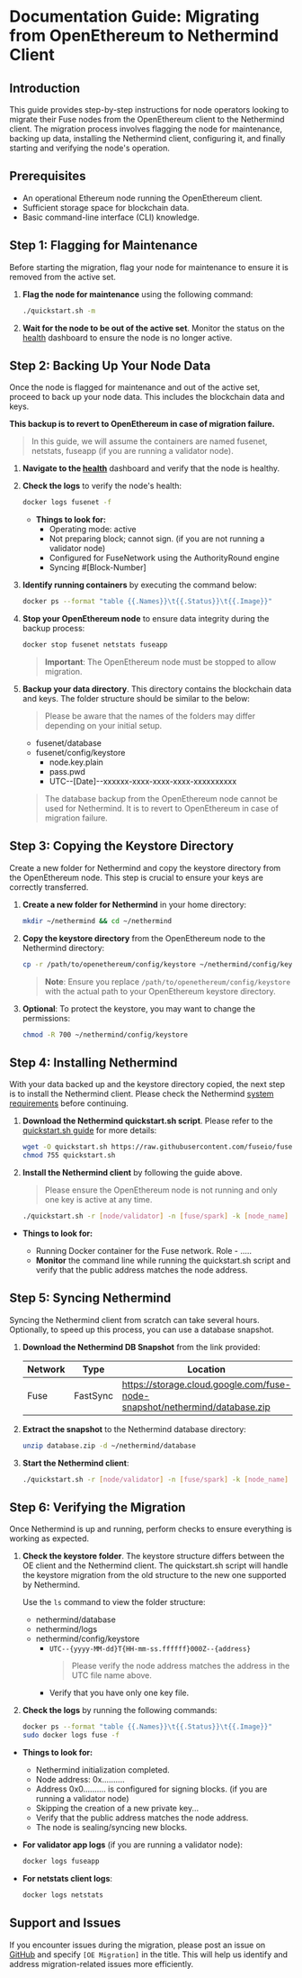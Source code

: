 # Documentation Guide: Migrating from OpenEthereum to Nethermind Client

## Introduction

This guide provides step-by-step instructions for node operators looking to migrate their Fuse nodes from the OpenEthereum client to the Nethermind client. The migration process involves flagging the node for maintenance, backing up data, installing the Nethermind client, configuring it, and finally starting and verifying the node's operation.

## Prerequisites

- An operational Ethereum node running the OpenEthereum client.
- Sufficient storage space for blockchain data.
- Basic command-line interface (CLI) knowledge.

## Step 1: Flagging for Maintenance

Before starting the migration, flag your node for maintenance to ensure it is removed from the active set.

1. **Flag the node for maintenance** using the following command:

   ```bash
   ./quickstart.sh -m
   ```

2. **Wait for the node to be out of the active set**. Monitor the status on the [health](https://health.fuse.io/) dashboard to ensure the node is no longer active.

## Step 2: Backing Up Your Node Data

Once the node is flagged for maintenance and out of the active set, proceed to back up your node data. This includes the blockchain data and keys.

**This backup is to revert to OpenEthereum in case of migration failure.**

> In this guide, we will assume the containers are named fusenet, netstats, fuseapp (if you are running a validator node).

1. **Navigate to the [health](https://health.fuse.io/)** dashboard and verify that the node is healthy.
2. **Check the logs** to verify the node's health:

   ```bash
   docker logs fusenet -f
   ```

   - **Things to look for:**
     - Operating mode: active
     - Not preparing block; cannot sign. (if you are not running a validator node)
     - Configured for FuseNetwork using the AuthorityRound engine
     - Syncing #[Block-Number]

3. **Identify running containers** by executing the command below:

   ```bash
   docker ps --format "table {{.Names}}\t{{.Status}}\t{{.Image}}"
   ```

4. **Stop your OpenEthereum node** to ensure data integrity during the backup process:

   ```bash
   docker stop fusenet netstats fuseapp
   ```

   > **Important**: The OpenEthereum node must be stopped to allow migration.

5. **Backup your data directory**. This directory contains the blockchain data and keys. The folder structure should be similar to the below:

   > Please be aware that the names of the folders may differ depending on your initial setup.

   - fusenet/database
   - fusenet/config/keystore
     - node.key.plain
     - pass.pwd
     - UTC--[Date]--xxxxxx-xxxx-xxxx-xxxx-xxxxxxxxxx

   > The database backup from the OpenEthereum node cannot be used for Nethermind. It is to revert to OpenEthereum in case of migration failure.

## Step 3: Copying the Keystore Directory

Create a new folder for Nethermind and copy the keystore directory from the OpenEthereum node. This step is crucial to ensure your keys are correctly transferred.

1. **Create a new folder for Nethermind** in your home directory:

   ```bash
   mkdir ~/nethermind && cd ~/nethermind
   ```

2. **Copy the keystore directory** from the OpenEthereum node to the Nethermind directory:

   ```bash
   cp -r /path/to/openethereum/config/keystore ~/nethermind/config/keystore
   ```

   > **Note**: Ensure you replace `/path/to/openethereum/config/keystore` with the actual path to your OpenEthereum keystore directory.

3. **Optional**: To protect the keystore, you may want to change the permissions:
   ```bash
   chmod -R 700 ~/nethermind/config/keystore
   ```

## Step 4: Installing Nethermind

With your data backed up and the keystore directory copied, the next step is to install the Nethermind client. Please check the Nethermind [system requirements](https://docs.nethermind.io/get-started/system-requirements/) before continuing.

1. **Download the Nethermind quickstart.sh script**. Please refer to the [quickstart.sh guide](https://github.com/fuseio/fuse-network/tree/master/nethermind) for more details:

   ```bash
   wget -O quickstart.sh https://raw.githubusercontent.com/fuseio/fuse-network/master/nethermind/quickstart.sh
   chmod 755 quickstart.sh
   ```

2. **Install the Nethermind client** by following the guide above.
   > Please ensure the OpenEthereum node is not running and only one key is active at any time.
   ```bash
   ./quickstart.sh -r [node/validator] -n [fuse/spark] -k [node_name]
   ```

- **Things to look for:**

  - Running Docker container for the Fuse network. Role - .....
  - **Monitor** the command line while running the quickstart.sh script and verify that the public address matches the node address.

## Step 5: Syncing Nethermind

Syncing the Nethermind client from scratch can take several hours. Optionally, to speed up this process, you can use a database snapshot.

1. **Download the Nethermind DB Snapshot** from the link provided:

   | Network | Type     | Location                                                                    |
   | ------- | -------- | --------------------------------------------------------------------------- |
   | Fuse    | FastSync | https://storage.cloud.google.com/fuse-node-snapshot/nethermind/database.zip |

2. **Extract the snapshot** to the Nethermind database directory:

   ```bash
   unzip database.zip -d ~/nethermind/database
   ```

3. **Start the Nethermind client**:
   ```bash
   ./quickstart.sh -r [node/validator] -n [fuse/spark] -k [node_name]
   ```

## Step 6: Verifying the Migration

Once Nethermind is up and running, perform checks to ensure everything is working as expected.

1. **Check the keystore folder**. The keystore structure differs between the OE client and the Nethermind client. The quickstart.sh script will handle the keystore migration from the old structure to the new one supported by Nethermind.

   Use the `ls` command to view the folder structure:

   - nethermind/database
   - nethermind/logs
   - nethermind/config/keystore
     - `UTC--{yyyy-MM-dd}T{HH-mm-ss.ffffff}000Z--{address}`
       > Please verify the node address matches the address in the UTC file name above.
     - Verify that you have only one key file.

2. **Check the logs** by running the following commands:
   ```bash
   docker ps --format "table {{.Names}}\t{{.Status}}\t{{.Image}}"
   sudo docker logs fuse -f
   ```

- **Things to look for:**

  - Nethermind initialization completed.
  - Node address: 0x..........
  - Address 0x0.......... is configured for signing blocks. (if you are running a validator node)
  - Skipping the creation of a new private key...
  - Verify that the public address matches the node address.
  - The node is sealing/syncing new blocks.

- **For validator app logs** (if you are running a validator node):

  ```bash
  docker logs fuseapp
  ```

- **For netstats client logs**:
  ```bash
  docker logs netstats
  ```

## Support and Issues

If you encounter issues during the migration, please post an issue on [GitHub](https://github.com/fuseio/fuse-network/issues) and specify `[OE Migration]` in the title. This will help us identify and address migration-related issues more efficiently.
